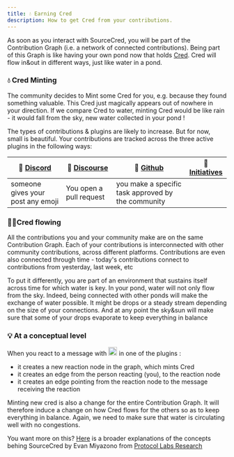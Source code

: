 ```yaml
---
title: 💧 Earning Cred
description: How to get Cred from your contributions.
---
```


As soon as you interact with SourceCred, you will be part of the Contribution Graph (i.e. a network of connected contributions). Being part of this Graph is like having your own pond now that holds [Cred]. Cred will flow in&out in different ways, just like water in a pond. 



### 💧 Cred Minting
The community decides to Mint some Cred for you, e.g. because they found something valuable. This Cred just magically appears out of nowhere in your direction. If we compare Cred to water, minting Cred would be like rain - it would fall from the sky, new water collected in your pond !

The types of contributions & plugins are likely to increase. But for now, small is beautiful. Your contributions are tracked across the three active plugins in the following ways:


| 💬 [Discord] | 🧵 [Discourse] | 🦠 [Github]| 🥇 [Initiatives]
| -- | -- | -- | -- |
|someone gives your post any emoji | You open a pull request  | you make a specific task approved by the community




### 🏄🏾Cred flowing
All the contributions you and your community make are on the same Contribution Graph. Each of your contributions is interconnected with other community contributions, across different platforms. Contributions are even also connected through time - today's contributions connect to contributions from yesterday, last week, etc

To put it differently, you are part of an environment that sustains itself across time for which water is key. In your pond, water will not only flow from the sky. Indeed, being connected with other ponds will make the exchange of water possible. It might be drops or a steady stream depending on the size of your connections. And at any point the sky&sun will make sure that some of your drops evaporate to keep everything in balance


### 💡 At a conceptual level 

When you react to a message with <img width="20" alt="SourceCred" src='https://sourcecred.io/img/favicon.png' /> in one of the plugins :

  - it creates a new reaction node in the graph, which mints Cred 
  - it creates an edge from the person reacting (you), to the reaction node
  - it creates an edge pointing from the reaction node to the message receiving the reaction
  
Minting new cred is also a change for the entire Contribution Graph. It will therefore induce a change on how Cred flows for the others so as to keep everything in balance. Again, we need to make sure that water is circulating well with no congestions. 

You want more on this? [Here] is a broader explanations of the concepts behing SourceCred by Evan Miyazono from [Protocol Labs Research] 

[cred]: cred.md
[Discord]: https://discord.gg/XVFwCm
[Discourse]: https://discourse.sourcecred.io/
[Github]: https://github.com/sourcecred/sourcecred
[Initiatives]: https://sourcecred.io/docs/guides/initiatives
[Here]: https://research.protocol.ai/blog/2020/sourcecred-an-introduction-to-calculating-cred-and-grain/
[Protocol Labs Research]: https://research.protocol.ai/



